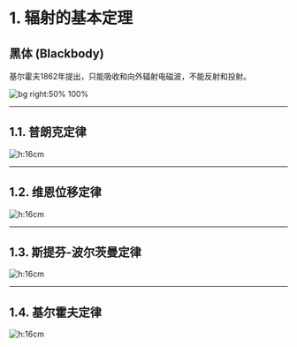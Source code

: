 # 1. 辐射的基本定理

<h2>黑体 (Blackbody)</h2>

基尔霍夫1862年提出，只能吸收和向外辐射电磁波，不能反射和投射。

![bg right:50% 100%](images/ch05_辐射与能量平衡/黑体-01.png)  

---

## 1.1. 普朗克定律

![h:16cm](images/ch05_辐射与能量平衡/定律-01.png)  

---

## 1.2. 维恩位移定律

![h:16cm](images/ch05_辐射与能量平衡/定律-02.png)  

---

## 1.3. 斯提芬-波尔茨曼定律

![h:16cm](images/ch05_辐射与能量平衡/定律-03.png)  

---

## 1.4. 基尔霍夫定律

![h:16cm](images/ch05_辐射与能量平衡/定律-04.png)  
